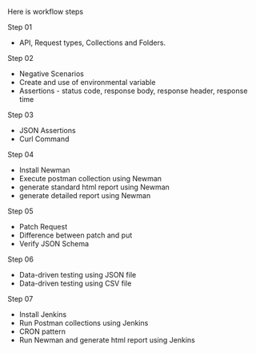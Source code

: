 Here is workflow steps

Step 01

* API, Request types, Collections and Folders.

Step 02

* Negative Scenarios
* Create and use of environmental variable
* Assertions - status code, response body, response header, response time

Step 03

* JSON Assertions
* Curl Command

Step 04

* Install Newman
* Execute postman collection using Newman
* generate standard html report using Newman
* generate detailed report using Newman

Step 05

* Patch Request
* Difference between patch and put
* Verify JSON Schema

Step 06

* Data-driven testing using JSON file
* Data-driven testing using CSV file

Step 07

* Install Jenkins
* Run Postman collections using Jenkins
* CRON pattern
* Run Newman and generate html report using Jenkins
